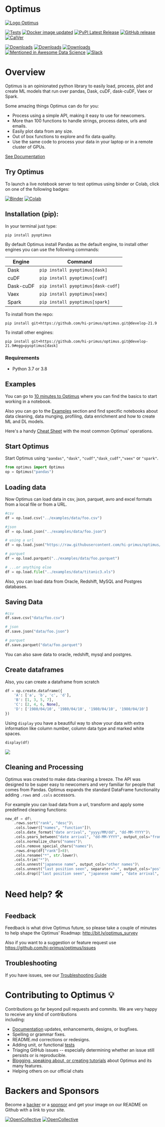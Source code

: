 # Optimus

[![Logo Optimus](https://raw.githubusercontent.com/hi-primus/optimus/develop-21.9/images/optimus-logo.png)](https://hi-optimus.com)

[![Tests](https://github.com/hi-primus/optimus/actions/workflows/main.yml/badge.svg)](https://github.com/hi-primus/optimus/actions/workflows/main.yml)
[![Docker image updated](https://github.com/hi-primus/optimus/actions/workflows/docker.yml/badge.svg)](https://hub.docker.com/r/hiprimus/optimus)
[![PyPI Latest Release](https://img.shields.io/pypi/v/pyoptimus.svg)](https://pypi.org/project/pyoptimus/) 
[![GitHub release](https://img.shields.io/github/release/hi-primus/optimus.svg?include_prereleases)](https://github.com/hi-primus/optimus/releases)
[![CalVer](https://img.shields.io/badge/calver-YY.MM.MICRO-22bfda.svg)](http://calver.org)

[![Downloads](https://pepy.tech/badge/pyoptimus)](https://pepy.tech/project/pyoptimus)
[![Downloads](https://pepy.tech/badge/pyoptimus/month)](https://pepy.tech/project/pyoptimus/month)
[![Downloads](https://pepy.tech/badge/pyoptimus/week)](https://pepy.tech/project/pyoptimus/week)
[![Mentioned in Awesome Data Science](https://awesome.re/mentioned-badge.svg)](https://github.com/bulutyazilim/awesome-datascience) 
[![Slack](https://img.shields.io/badge/chat-slack-red.svg?logo=slack&color=36c5f0)](https://communityinviter.com/apps/hi-bumblebee/welcome)

# Overview

Optimus is an opinionated python library to easily load, process, plot and create ML models that run over pandas, Dask, cuDF, dask-cuDF, Vaex or Spark. 

Some amazing things Optimus can do for you:
* Process using a simple API, making it easy to use for newcomers.
* More than 100 functions to handle strings, process dates, urls and emails.
* Easily plot data from any size.
* Out of box functions to explore and fix data quality. 
* Use the same code to process your data in your laptop or in a remote cluster of GPUs.

[See Documentation](https://docs.hi-optimus.com/en/latest/)

## Try Optimus
To launch a live notebook server to test optimus using binder or Colab, click on one of the following badges:

[![Binder](https://mybinder.org/badge_logo.svg)](https://mybinder.org/v2/gh/hi-primus/optimus/develop-21.9?filepath=https%3A%2F%2Fraw.githubusercontent.com%2Fhi-primus%2Foptimus%2Fdevelop-21.9%2Fexamples%2F10_min_to_optimus.ipynb)
[![Colab](https://img.shields.io/badge/launch-colab-yellow.svg?logo=googlecolab&color=e6a210)](https://colab.research.google.com/github/hi-primus/optimus/blob/master/examples/10_min_to_optimus_colab.ipynb)

## Installation (pip): 
In your terminal just type:
```
pip install pyoptimus
```

By default Optimus install Pandas as the default engine, to install other engines you can use the following commands:

| Engine    | Command                                |
|-----------|----------------------------------------|
| Dask      | ```pip install pyoptimus[dask]```      |
| cuDF      | ```pip install pyoptimus[cudf]```      |
| Dask-cuDF | ```pip install pyoptimus[dask-cudf]``` |
| Vaex      | ```pip install pyoptimus[vaex]```      |
| Spark     | ```pip install pyoptimus[spark]```     |

To install from the repo: 
```
pip install git+https://github.com/hi-primus/optimus.git@develop-21.9
```

To install other engines: 
```
pip install git+https://github.com/hi-primus/optimus.git@develop-21.9#egg=pyoptimus[dask]
```



### Requirements
* Python 3.7 or 3.8

## Examples

You can go to [10 minutes to Optimus](https://github.com/hi-primus/optimus/blob/develop-21.9/examples/10_min_to_optimus.ipynb) where you can find the basics to start working in a notebook.

Also you can go to the [Examples](https://github.com/hi-primus/optimus/tree/develop-21.9/examples/examples.md) section and find specific notebooks about data cleaning, data munging, profiling, data enrichment and how to create ML and DL models.

Here's a handy [Cheat Sheet](https://htmlpreview.github.io/?https://github.com/hi-primus/optimus/blob/develop-21.9/docs/cheatsheet/optimus_cheat_sheet.html) with the most common Optimus' operations.

## Start Optimus

Start Optimus using ```"pandas"```, ```"dask"```, ```"cudf"```,```"dask_cudf"```,```"vaex"``` or ```"spark"```.

```python
from optimus import Optimus
op = Optimus("pandas")
```

## Loading data

Now Optimus can load data in csv, json, parquet, avro and excel formats from a local file or from a URL.

```python
#csv
df = op.load.csv("../examples/data/foo.csv")

#json
df = op.load.json("../examples/data/foo.json")

# using a url
df = op.load.json("https://raw.githubusercontent.com/hi-primus/optimus/develop-21.9/examples/data/foo.json")

# parquet
df = op.load.parquet("../examples/data/foo.parquet")

# ...or anything else
df = op.load.file("../examples/data/titanic3.xls")
```

Also, you can load data from Oracle, Redshift, MySQL and Postgres databases.

## Saving Data

```python
#csv
df.save.csv("data/foo.csv")

# json
df.save.json("data/foo.json")

# parquet
df.save.parquet("data/foo.parquet")
```

You can also save data to oracle, redshift, mysql and postgres.

## Create dataframes

Also, you can create a dataframe from scratch
```python
df = op.create.dataframe({
    'A': ['a', 'b', 'c', 'd'],
    'B': [1, 3, 5, 7],
    'C': [2, 4, 6, None],
    'D': ['1980/04/10', '1980/04/10', '1980/04/10', '1980/04/10']
})
```

Using `display` you have a beautiful way to show your data with extra information like column number, column data type and marked white spaces.

```python
display(df)
```
![](https://github.com/hi-primus/optimus/tree/develop-21.9/readme/images/table.png)

## Cleaning and Processing
 
Optimus was created to make data cleaning a breeze. The API was designed to be super easy to newcomers and very familiar for people that comes from Pandas.
Optimus expands the standard DataFrame functionality adding `.rows` and `.cols` accessors.

For example you can load data from a url, transform and apply some predefined cleaning functions:

```python
new_df = df\
    .rows.sort("rank", "desc")\
    .cols.lower(["names", "function"])\
    .cols.date_format("date arrival", "yyyy/MM/dd", "dd-MM-YYYY")\
    .cols.years_between("date arrival", "dd-MM-YYYY", output_cols="from arrival")\
    .cols.normalize_chars("names")\
    .cols.remove_special_chars("names")\
    .rows.drop(df["rank"]>8)\
    .cols.rename("*", str.lower)\
    .cols.trim("*")\
    .cols.unnest("japanese name", output_cols="other names")\
    .cols.unnest("last position seen", separator=",", output_cols="pos")\
    .cols.drop(["last position seen", "japanese name", "date arrival", "cybertronian", "nulltype"])
```

# Need help? 🛠️

## Feedback

Feedback is what drive Optimus future, so please take a couple of minutes to help shape the Optimus' Roadmap:  http://bit.ly/optimus_survey 

Also if you want to a suggestion or feature request use https://github.com/hi-primus/optimus/issues

## Troubleshooting

If you have issues, see our [Troubleshooting Guide](https://github.com/hi-primus/optimus/tree/develop-21.9/troubleshooting.md)

# Contributing to Optimus 💡

Contributions go far beyond pull requests and commits. We are very happy to receive any kind of contributions  
including: 
 
* [Documentation](https://docs.hi-optimus.com/en/latest/) updates, enhancements, designs, or bugfixes. 
* Spelling or grammar fixes. 
* README.md corrections or redesigns. 
* Adding unit, or functional [tests](https://github.com/hi-primus/optimus/tree/develop-21.9/tests)  
* Triaging GitHub issues -- especially determining whether an issue still persists or is reproducible.
* [Blogging, speaking about, or creating tutorials](https://hioptimus.com/category/blog/) about Optimus and its many features. 
* Helping others on our official chats
 
# Backers and Sponsors

Become a [backer](https://opencollective.com/optimus#backer) or a [sponsor](https://opencollective.com/optimus#sponsor) and get your image on our README on Github with a link to your site. 

[![OpenCollective](https://opencollective.com/optimus/backers/badge.svg)](#backers) [![OpenCollective](https://opencollective.com/optimus/sponsors/badge.svg)](#sponsors)
